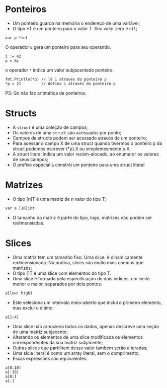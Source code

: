 # Ponteiros

- Um ponteiro guarda na memória o endereço de uma variável;
- O tipo *T é um ponteiro para o valor T. Seu valor zero é `nil`;

```
var p *int
```

O operador `&` gera um ponteiro para seu operando.

```
i := 42
p = &i
```

o operador `*` indica um valor subjacentedo ponteiro.

```
fmt.Println(*p) // lê i através do ponteiro p
*p = 21         // defina i através do ponteiro p
```

PS: Go não faz aritmética de ponteiros.

# Structs

- A `struct` é uma coleção de campos;
- Os valores de uma `struct` são acessados por ponto;
- Campos de structs podem ser acessado através de um ponteiro;
- Para acessar o campo X de uma struct quando tivermos o ponteiro p da struct podemos escrever (*p).X ou simplemesmente p.X;
- A struct literal indica um valor recém-alocado, ao enumerar os valores de seus campos;
- O prefixo especial `&` constrói um ponteiro para uma struct literal

# Matrizes

- O tipo [n]T é uma matriz de n valor do tipo T;

```
var a [10]int
```

- O tamanho da matriz é parte do tipo, logo, matrizes não podem ser redimensiadas.

# Slices

- Uma matriz tem um tamanho fixo. Uma slice, é dinamicamente redimensionada. Na prática, slices são muito mais comuns que matrizes;
- O tipo []T é uma slice com elementos do tipo T.
- Uma slice é formada pela especificação de dois indices, um limite menor e maior, separados por dois pontos:

```
a[low: high]
```

- Este seleciona um intervalo meio-aberto que inclui o primeiro elemento, mas exclui o último:

```
a[1:4]
```

- Uma slice não armazena todos os dados, apenas descreve uma seção de uma matriz subjacente;
- Alterando os elementos de uma slice modificada os elementos correspondentes da sua matriz subjacente;
- Outras slices que partilham desse valor também serão alteradas;
- Uma slcie literal é como um array literal, sem o comprimento;
- Essas expressões são equivalentes:

```
a[0:10]
a[:10]
a[0:]
a[:]
```